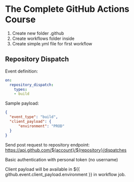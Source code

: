 # The Complete GitHub Actions Course

1. Create new folder .github
2. Create workflows folder inside
3. Create simple.yml file for first workflow

## Repository Dispatch

Event definition:

```yaml
on:
  repository_dispatch:
    types:
    - build
```

Sample payload:

```json
{
  "event_type": "build",
  "client_payload": {
      "environment": "PROD"
  }
}
```

Send post request to repository endpoint:
https://api.github.com/${account}/${repository}/dispatches

Basic authentication with personal token (no username) 

Client payload will be available in ${{ github.event.client_payload.environment }} in workflow job.
